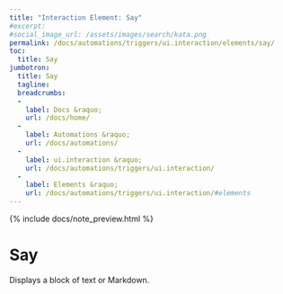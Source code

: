 ```yaml
---
title: "Interaction Element: Say"
#excerpt: 
#social_image_url: /assets/images/search/kata.png
permalink: /docs/automations/triggers/ui.interaction/elements/say/
toc:
  title: Say
jumbotron:
  title: Say
  tagline: 
  breadcrumbs:
  -
    label: Docs &raquo;
    url: /docs/home/
  -
    label: Automations &raquo;
    url: /docs/automations/
  -
    label: ui.interaction &raquo;
    url: /docs/automations/triggers/ui.interaction/
  -
    label: Elements &raquo;
    url: /docs/automations/triggers/ui.interaction/#elements
---
```


{% include docs/note_preview.html %}

# Say

Displays a block of text or Markdown.

